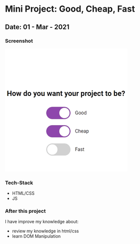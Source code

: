 # Mini Project: Good, Cheap, Fast

## Date: 01 - Mar - 2021

### Screenshot

<img src="./screenshot.gif" alt="screenshot"/>

### Tech-Stack

- HTML/CSS
- JS

### After this project

I have improve my knowledge about:

- review my knowledge in html/css
- learn DOM Manipulation
